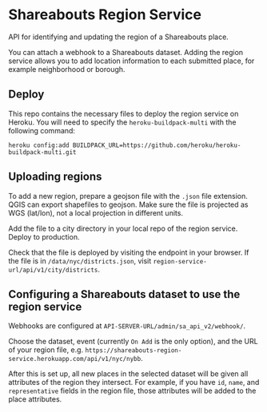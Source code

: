 Shareabouts Region Service
==========================

API for identifying and updating the region of a Shareabouts place. 

You can attach a webhook to a Shareabouts dataset. Adding the region service allows you to add location information to each submitted place, for example neighborhood or borough.

Deploy 
----------------

This repo contains the necessary files to deploy the region service on Heroku. You will need to specify the `heroku-buildpack-multi` with the following command:

    heroku config:add BUILDPACK_URL=https://github.com/heroku/heroku-buildpack-multi.git


Uploading regions 
------------------

To add a new region, prepare a geojson file with the `.json` file extension. QGIS can export shapefiles to geojson. Make sure the file is projected as WGS (lat/lon), not a local projection in different units.

Add the file to a city directory in your local repo of the region service. Deploy to production.

Check that the file is deployed by visiting the endpoint in your browser. If the file is in `/data/nyc/districts.json`, visit `region-service-url/api/v1/city/districts`.

Configuring a Shareabouts dataset to use the region service
-----------------

Webhooks are configured at `API-SERVER-URL/admin/sa_api_v2/webhook/`.

Choose the dataset, event (currently `On Add` is the only option), and the URL of your region file, e.g. `https://shareabouts-region-service.herokuapp.com/api/v1/nyc/nybb`.

After this is set up, all new places in the selected dataset will be given all attributes of the region they intersect. For example, if you have `id`, `name`, and `representative` fields in the region file, those attributes will be added to the place attributes. 
